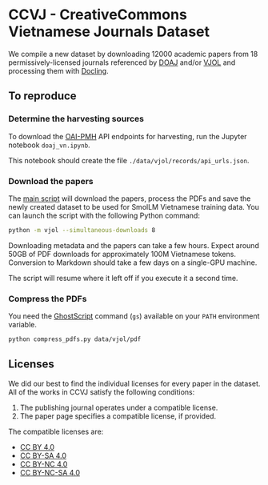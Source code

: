 # CCVJ - CreativeCommons Vietnamese Journals Dataset

We compile a new dataset by downloading 12000 academic papers from 18 permissively-licensed journals referenced by [DOAJ](https://doaj.org) and/or [VJOL](https://vjol.info.vn) and processing them with [Docling](https://github.com/docling-project/docling).

## To reproduce

### Determine the harvesting sources

To download the [OAI-PMH](https://www.openarchives.org/pmh/) API endpoints for harvesting, run the Jupyter notebook `doaj_vn.ipynb`.

This notebook should create the file `./data/vjol/records/api_urls.json`.

### Download the papers

The [main script](./__main__.py) will download the papers, process the PDFs and save the newly created dataset to be used for SmolLM Vietnamese training data. You can launch the script with the following Python command:

```bash
python -m vjol --simultaneous-downloads 8
```

Downloading metadata and the papers can take a few hours. Expect around 50GB of PDF downloads for approximately 100M Vietnamese tokens. Conversion to Markdown should take a few days on a single-GPU machine.

The script will resume where it left off if you execute it a second time.

### Compress the PDFs

You need the [GhostScript](https://www.ghostscript.com) command (`gs`) available on your `PATH` environment variable.

```bash
python compress_pdfs.py data/vjol/pdf
```

## Licenses

We did our best to find the individual licenses for every paper in the dataset. All of the works in CCVJ satisfy the following conditions:
1. The publishing journal operates under a compatible license.
2. The paper page specifies a compatible license, if provided.

The compatible licenses are:

- [CC BY 4.0](https://creativecommons.org/licenses/by/4.0)
- [CC BY-SA 4.0](https://creativecommons.org/licenses/by-sa/4.0)
- [CC BY-NC 4.0](https://creativecommons.org/licenses/by-nc/4.0)
- [CC BY-NC-SA 4.0](https://creativecommons.org/licenses/by-nc-sa/4.0)